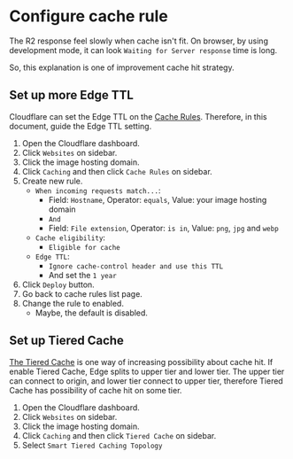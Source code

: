 # Configure cache rule
The R2 response feel slowly when cache isn't fit.
On browser, by using development mode, it can look `Waiting for Server response` time is long.

So, this explanation is one of improvement cache hit strategy.

## Set up more Edge TTL
Cloudflare can set the Edge TTL on the [Cache Rules](https://developers.cloudflare.com/cache/how-to/cache-rules/).
Therefore, in this document, guide the Edge TTL setting.

1. Open the Cloudflare dashboard.
1. Click `Websites` on sidebar.
1. Click the image hosting domain.
1. Click `Caching` and then click `Cache Rules` on sidebar. 
1. Create new rule.
   - `When incoming requests match...`:
     - Field: `Hostname`, Operator: `equals`, Value: your image hosting domain
     - `And`
     - Field: `File extension`, Operator: `is in`, Value: `png`, `jpg` and `webp`
   - `Cache eligibility`:
     - `Eligible for cache`
   - `Edge TTL`:
     - `Ignore cache-control header and use this TTL`
     - And set the `1 year`
1. Click `Deploy` button.
1. Go back to cache rules list page.
1. Change the rule to enabled.
   - Maybe, the default is disabled.

## Set up Tiered Cache
[The Tiered Cache](https://developers.cloudflare.com/cache/how-to/tiered-cache/) is one way of increasing possibility about cache hit.
If enable Tiered Cache, Edge splits to upper tier and lower tier.
The upper tier can connect to origin, and lower tier connect to upper tier, therefore Tiered Cache has possibility of cache hit on some tier.

1. Open the Cloudflare dashboard.
1. Click `Websites` on sidebar.
1. Click the image hosting domain.
1. Click `Caching` and then click `Tiered Cache` on sidebar.
1. Select `Smart Tiered Caching Topology`
